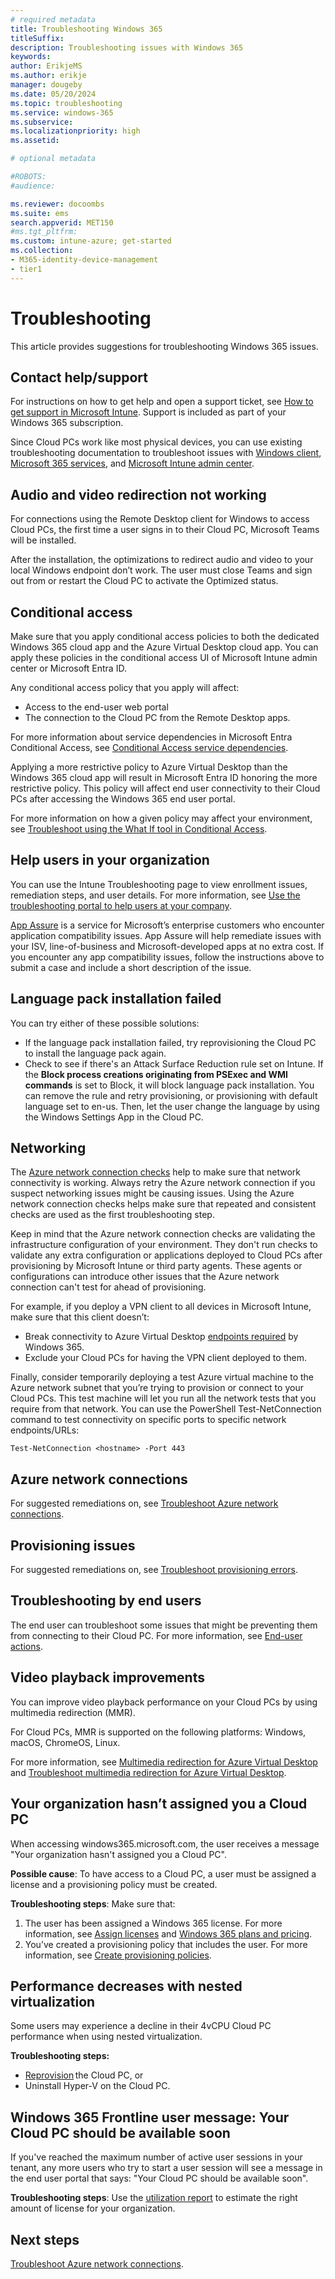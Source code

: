 ```yaml
---
# required metadata
title: Troubleshooting Windows 365
titleSuffix:
description: Troubleshooting issues with Windows 365
keywords:
author: ErikjeMS  
ms.author: erikje
manager: dougeby
ms.date: 05/20/2024
ms.topic: troubleshooting
ms.service: windows-365
ms.subservice: 
ms.localizationpriority: high
ms.assetid: 

# optional metadata

#ROBOTS:
#audience:

ms.reviewer: docoombs
ms.suite: ems
search.appverid: MET150
#ms.tgt_pltfrm:
ms.custom: intune-azure; get-started
ms.collection:
- M365-identity-device-management
- tier1
---
```


# Troubleshooting

This article provides suggestions for troubleshooting Windows 365 issues.

## Contact help/support

For instructions on how to get help and open a support ticket, see  [How to get support in Microsoft Intune](/intune/get-support). Support is included as part of your Windows 365 subscription.

Since Cloud PCs work like most physical devices, you can use existing troubleshooting documentation to troubleshoot issues with [Windows client](/troubleshoot/windows-client/welcome-windows-client), [Microsoft 365 services](/microsoft-365/), and [Microsoft Intune admin center](/intune/get-support).

## Audio and video redirection not working

For connections using the Remote Desktop client for Windows to access Cloud PCs, the first time a user signs in to their Cloud PC, Microsoft Teams will be installed.

After the installation, the optimizations to redirect audio and video to your local Windows endpoint don’t work. The user must close Teams and sign out from or restart the Cloud PC to activate the Optimized status.

## Conditional access

Make sure that you apply conditional access policies to both the dedicated Windows 365 cloud app and the Azure Virtual Desktop cloud app. You can apply these policies in the conditional access UI of Microsoft Intune admin center or Microsoft Entra ID.

Any conditional access policy that you apply will affect:

- Access to the end-user web portal
- The connection to the Cloud PC from the Remote Desktop apps.

For more information about service dependencies in Microsoft Entra Conditional Access, see [Conditional Access service dependencies](/azure/active-directory/conditional-access/service-dependencies).

Applying a more restrictive policy to Azure Virtual Desktop than the Windows 365 cloud app will result in Microsoft Entra ID honoring the more restrictive policy. This policy will affect end user connectivity to their Cloud PCs after accessing the Windows 365 end user portal.

For more information on how a given policy may affect your environment, see [Troubleshoot using the What If tool in Conditional Access](/azure/active-directory/conditional-access/what-if-tool).

## Help users in your organization

You can use the Intune Troubleshooting page to view enrollment issues, remediation steps, and user details. For more information, see [Use the troubleshooting portal to help users at your company](/intune/intune-service/fundamentals/help-desk-operators).

[App Assure](https://www.microsoft.com/fasttrack/microsoft-365/app-assure) is a service for Microsoft’s enterprise customers who encounter application compatibility issues. App Assure will help remediate issues with your ISV, line-of-business and Microsoft-developed apps at no extra cost. If you encounter any app compatibility issues, follow the instructions above to submit a case and include a short description of the issue.

## Language pack installation failed

You can try either of these possible solutions:

- If the language pack installation failed, try reprovisioning the Cloud PC to install the language pack again.
- Check to see if there's an Attack Surface Reduction rule set on Intune. If the **Block process creations originating from PSExec and WMI commands** is set to Block, it will block language pack installation. You can remove the rule and retry provisioning, or provisioning with default language set to en-us. Then, let the user change the language by using the Windows Settings App in the Cloud PC.

## Networking

The [Azure network connection checks](health-checks.md) help to make sure that network connectivity is working. Always retry the Azure network connection if you suspect networking issues might be causing issues. Using the Azure network connection checks helps make sure that repeated and consistent checks are used as the first troubleshooting step.

Keep in mind that the Azure network connection checks are validating the infrastructure configuration of your environment. They don't run checks to validate any extra configuration or applications deployed to Cloud PCs after provisioning by Microsoft Intune or third party agents. These agents or configurations can introduce other issues that the Azure network connection can't test for ahead of provisioning.

For example, if you deploy a VPN client to all devices in Microsoft Intune, make sure that this client doesn’t:

- Break connectivity to Azure Virtual Desktop [endpoints required](requirements-network.md) by Windows 365.
- Exclude your Cloud PCs for having the VPN client deployed to them.

Finally, consider temporarily deploying a test Azure virtual machine to the Azure network subnet that you’re trying to provision or connect to your Cloud PCs. This test machine will let you run all the network tests that you require from that network. You can use the PowerShell Test-NetConnection command to test connectivity on specific ports to specific network endpoints/URLs:

```Test-NetConnection <hostname> -Port 443```

## Azure network connections

For suggested remediations on, see [Troubleshoot Azure network connections](troubleshoot-azure-network-connection.md).

## Provisioning issues

For suggested remediations on, see [Troubleshoot provisioning errors](provisioning-errors.md).

## Troubleshooting by end users

The end user can troubleshoot some issues that might be preventing them from connecting to their Cloud PC. For more information, see [End-user actions](../end-user-access-cloud-pc.md#user-actions).

## Video playback improvements

You can improve video playback performance on your Cloud PCs by using multimedia redirection (MMR).

For Cloud PCs, MMR is supported on the following platforms: Windows, macOS, ChromeOS, Linux.

For more information, see [Multimedia redirection for Azure Virtual Desktop](/azure/virtual-desktop/multimedia-redirection) and [Troubleshoot multimedia redirection for Azure Virtual Desktop](/azure/virtual-desktop/troubleshoot-multimedia-redirection).

## Your organization hasn’t assigned you a Cloud PC

When accessing windows365.microsoft.com, the user receives a message "Your organization hasn't assigned you a Cloud PC".

**Possible cause**: To have access to a Cloud PC, a user must be assigned a license and a provisioning policy must be created.

**Troubleshooting steps**: Make sure that:

1. The user has been assigned a Windows 365 license. For more information, see [Assign licenses](assign-licenses.md) and [Windows 365 plans and pricing](https://www.microsoft.com/windows-365/enterprise?rtc=1).
2. You’ve created a provisioning policy that includes the user. For more information, see [Create provisioning policies]( /windows-365/enterprise/create-provisioning-policy).

## Performance decreases with nested virtualization

Some users may experience a decline in their 4vCPU Cloud PC performance when using nested virtualization.

**Troubleshooting steps:**

- [Reprovision](reprovision-cloud-pc.md) the Cloud PC, or
- Uninstall Hyper-V on the Cloud PC.  

## Windows 365 Frontline user message: Your Cloud PC should be available soon

If you've reached the maximum number of active user sessions in your tenant, any more users who try to start a user session will see a  message in the end user portal that says: "Your Cloud PC should be available soon".

**Troubleshooting steps**: Use the [utilization report](report-cloud-pc-utilization.md) to estimate the right amount of license for your organization.

<!-- ########################## -->
## Next steps

[Troubleshoot Azure network connections](troubleshoot-azure-network-connection.md).
